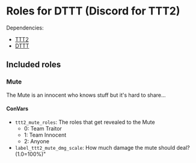 # Roles for DTTT (Discord for TTT2)

Dependencies:

- [TTT2](https://github.com/TTT-2/TTT2/)
- [DTTT](https://github.com/Discord-for-TTT2/dttt)

## Included roles

### Mute

The Mute is an innocent who knows stuff but it's hard to share...

#### ConVars

- `ttt2_mute_roles`: The roles that get revealed to the Mute
  - 0: Team Traitor
  - 1: Team Innocent
  - 2: Anyone
- `label_ttt2_mute_dmg_scale`: How much damage the mute should deal? (1.0=100%)"
